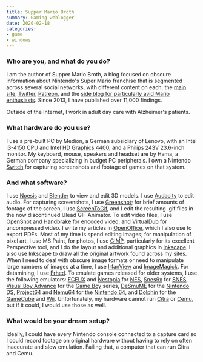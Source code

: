 ```yaml
---
title: Supper Mario Broth
summary: Gaming weblogger 
date: 2020-02-18
categories:
- game
- windows
---
```


### Who are you, and what do you do?

I am the author of Supper Mario Broth, a blog focused on obscure information about Nintendo's Super Mario franchise that is segmented across several social networks, with different content on each; the [main site](http://www.suppermariobroth.com/ "Supper's website."), [Twitter](https://twitter.com/MarioBrothBlog "Supper's Twitter account."), [Patreon](https://www.patreon.com/suppermariobroth "Supper's Patreon account."), and the [side blog for particularly avid Mario enthusiasts](https://smallmariofindings.tumblr.com/ "Supper's Tumblr account."). Since 2013, I have published over 11,000 findings.

Outside of the Internet, I work in adult day care with Alzheimer's patients.

### What hardware do you use?

I use a pre-built PC by Medion, a German subsidiary of Lenovo, with an Intel [i3-4150 CPU][core-i3-4150] and Intel [HD Graphics 4400][hd-graphics-4400], and a Philips 243V 23.6-inch monitor. My keyboard, mouse, speakers and headset are by Hama, a German company specializing in budget PC peripherals. I own a Nintendo [Switch][switch.2] for capturing screenshots and footage of games on that system.

### And what software?

I use [Noesis][] and [Blender][] to view and edit 3D models. I use [Audacity][] to edit audio. For capturing screenshots, I use [Greenshot][]; for brief amounts of footage of the screen, I use [ScreenToGif][], and I edit the resulting .gif files in the now discontinued Ulead GIF Animator. To edit video files, I use [OpenShot][] and [Handbrake][] for encoded video, and [VirtualDub][] for uncompressed video. I write my articles in [OpenOffice][], which I also use to export PDFs. Most of my time is spend editing images; for manipulation of pixel art, I use MS Paint, for photos, I use [GIMP][], particularly for its excellent Perspective tool, and I do the layout and additional graphics in [Inkscape][]. I also use Inkscape to draw all the original artwork found across my sites. When I need to deal with obscure image formats or need to manipulate large numbers of images at a time, I use [IrfanView][] and [ImageMagick][]. For datamining, I use [Frhed][]. To emulate games released for older systems, I use the following emulators: [FCEUX][] and [Nestopia][] for [NES][], [Snes9x][] for [SNES][], [Visual Boy Advance][visual-boy-advance] for the [Game Boy][game-boy] series, [DeSmuME][] for the [Nintendo DS][nintendo-ds], [Project64][] and [Nemu64][] for the [Nintendo 64][n64], and [Dolphin][dolphin.2] for the [GameCube][] and [Wii][]. Unfortunately, my hardware cannot run [Citra][] or [Cemu][], but if it could, I would use those as well.

### What would be your dream setup?

Ideally, I could have every Nintendo console connected to a capture card so I could record footage on original hardware without having to rely on often inaccurate and slow emulation. Failing that, a computer that can run Citra and Cemu.

[audacity]: https://sourceforge.net/projects/audacity/ "An open-source, cross-platform audio editor."
[blender]: https://www.blender.org/ "A free, open-source 3D renderer."
[cemu]: https://cemu.info/ "A Wii U emulator."
[citra]: https://citra-emu.org/ "A Nintendo 3DS emulator."
[core-i3-4150]: http://web.archive.org/web/20210803065516/https://ark.intel.com/content/www/us/en/ark/products/77486/intel-core-i3-4150-processor-3m-cache-3-50-ghz.html "A computer processor."
[desmume]: http://desmume.org/ "A Nintendo DS emulator."
[dolphin.2]: https://dolphin-emu.org/ "A GameCube and Wii emulator."
[fceux]: https://fceux.com/web/home.html "A NES emulator."
[frhed]: http://web.archive.org/web/20220104070403/https://en.wikipedia.org/wiki/Frhed "A hex editor."
[game-boy]: https://en.wikipedia.org/wiki/Game_Boy "An 8-bit portable gaming device."
[gamecube]: https://en.wikipedia.org/wiki/Nintendo_GameCube "A gaming console."
[gimp]: https://www.gimp.org/ "An open-source image editor."
[greenshot]: https://getgreenshot.org/ "Screen capture software for Windows."
[handbrake]: https://handbrake.fr/ "Cross-platform, open source video encoding software."
[hd-graphics-4400]: https://www.intel.com/content/www/us/en/support/products/81497/graphics-drivers/graphics-for-4th-generation-intel-processors/intel-hd-graphics-4400.html "An integrated graphics card."
[imagemagick]: http://www.imagemagick.org/script/index.php "Image editing and converting software."
[inkscape]: https://inkscape.org/ "An open-source vector graphics program."
[irfanview]: https://www.irfanview.com/ "An image viewer/editor for Windows."
[n64]: https://en.wikipedia.org/wiki/Nintendo_64 "A 64-bit gaming console."
[nemu64]: https://www.emulation64.com/files/info/202/nemu64.html/ "A Nintendo 64 emulator."
[nes]: https://en.wikipedia.org/wiki/Nintendo_Entertainment_System "A video game console."
[nestopia]: https://nestopia.sourceforge.net/ "A NES emulator."
[nintendo-ds]: https://en.wikipedia.org/wiki/Nintendo_DS "A dual-screen handheld gaming console."
[noesis]: https://richwhitehouse.com/index.php?content=inc_projects.php&showproject=91 "A tool for viewing 3D models."
[openoffice]: http://www.openoffice.org/ "An open-source office suite."
[openshot]: https://en.wikipedia.org/wiki/OpenShot "An open-source video editor."
[project64]: https://www.pj64-emu.com/ "A Nintendo 64 emulator."
[screentogif]: https://www.screentogif.com/ "A Windows tool for creating GIFs."
[snes9x]: http://www.snes9x.com/ "A SNES emulator."
[snes]: https://en.wikipedia.org/wiki/Super_Nintendo_Entertainment_System "A 16-bit video game console."
[switch.2]: https://www.nintendo.com/switch/ "A gaming console."
[virtualdub]: https://www.virtualdub.org/ "A video capture and processing tool for Windows."
[visual-boy-advance]: https://www.emulator-zone.com/doc.php/gba/vboyadvance.html "A Game Boy emulator."
[wii]: http://web.archive.org/web/20140513065105/http://www.nintendo.com:80/wii "A unique gaming console."
